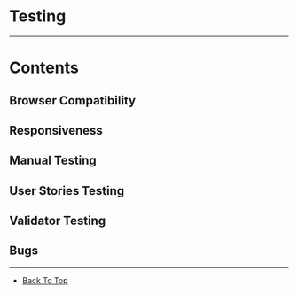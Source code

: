# Testing
---
# Contents

## Browser Compatibility

## Responsiveness

## Manual Testing


## User Stories Testing

## Validator Testing

## Bugs


---

* [Back To Top](#Testing)